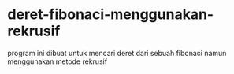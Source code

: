 # deret-fibonaci-menggunakan-rekrusif
program ini dibuat untuk mencari deret dari sebuah fibonaci namun menggunakan metode rekrusif
